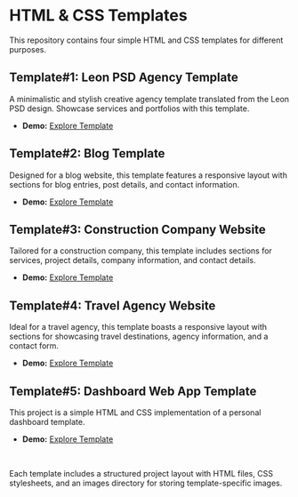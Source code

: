 # HTML & CSS Templates

This repository contains four simple HTML and CSS templates for different purposes.

## Template#1: Leon PSD Agency Template

A minimalistic and stylish creative agency template translated from the Leon PSD design. Showcase services and portfolios with this template.

- **Demo:** [Explore Template](https://loaymady.github.io/HTML-CSS-Template-1/)

## Template#2: Blog Template

Designed for a blog website, this template features a responsive layout with sections for blog entries, post details, and contact information.

- **Demo:** [Explore Template](https://loaymady.github.io/HTML-CSS-Template-2/)

## Template#3: Construction Company Website

Tailored for a construction company, this template includes sections for services, project details, company information, and contact details.

- **Demo:** [Explore Template](https://loaymady.github.io/HTML-CSS-Template-3/)

## Template#4: Travel Agency Website

Ideal for a travel agency, this template boasts a responsive layout with sections for showcasing travel destinations, agency information, and a contact form.

- **Demo:** [Explore Template](https://loaymady.github.io/HTML-CSS-Template-4/)

## Template#5: Dashboard Web App Template

This project is a simple HTML and CSS implementation of a personal dashboard template.

- **Demo:** [Explore Template](https://loaymady.github.io/HTML-CSS-Template-5/)

<br>

Each template includes a structured project layout with HTML files, CSS stylesheets, and an images directory for storing template-specific images.
